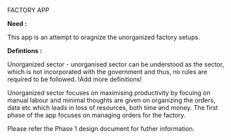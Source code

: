 FACTORY APP

<b>Need :</b>

This app is an attempt to oragnize the unorganized factory setups.

<b>Defintions :</b>

Unorganized sector - unorganised sector can be understood as the sector, which is not incorporated with the government and thus, no rules are required to be followed.
!Add more definitions!

Unorganized sector focuses on maximising productivity by focuing on manual labour and minimal thoughts are given on organizing the orders, data etc which leads in loss of resources, both time and money.
The first phase of the app focuses on managing orders for the factory.

Please refer the Phase 1 design document for futher information.

